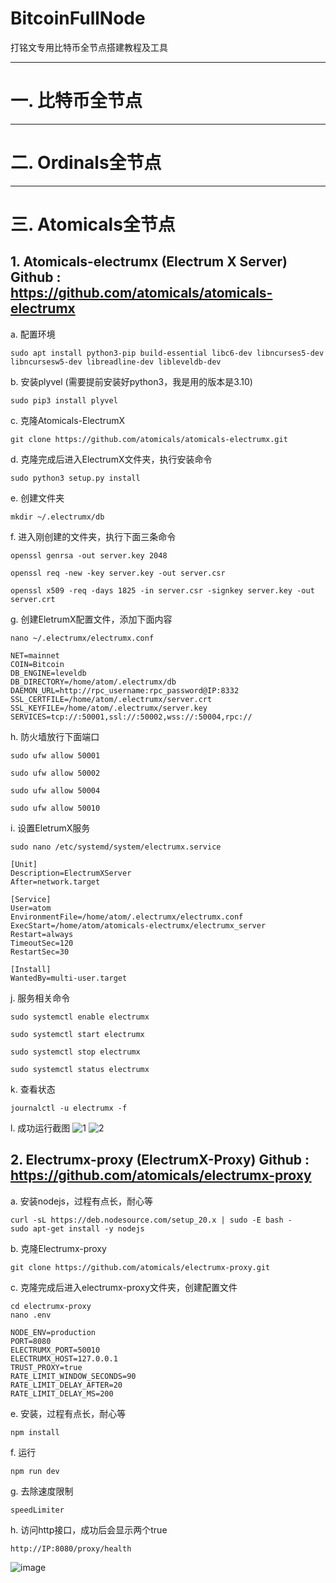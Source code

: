 # BitcoinFullNode

打铭文专用比特币全节点搭建教程及工具

---

# 一. 比特币全节点

---

# 二. Ordinals全节点

---

# 三. Atomicals全节点
## 1. Atomicals-electrumx (Electrum X Server) Github : https://github.com/atomicals/atomicals-electrumx

a. 配置环境
```
sudo apt install python3-pip build-essential libc6-dev libncurses5-dev libncursesw5-dev libreadline-dev libleveldb-dev
```
   
b. 安装plyvel (需要提前安装好python3，我是用的版本是3.10)
```
sudo pip3 install plyvel
``` 

c. 克隆Atomicals-ElectrumX
```
git clone https://github.com/atomicals/atomicals-electrumx.git
```

d. 克隆完成后进入ElectrumX文件夹，执行安装命令
```
sudo python3 setup.py install
```

e. 创建文件夹
```
mkdir ~/.electrumx/db
```

f. 进入刚创建的文件夹，执行下面三条命令
```
openssl genrsa -out server.key 2048

openssl req -new -key server.key -out server.csr

openssl x509 -req -days 1825 -in server.csr -signkey server.key -out server.crt
```

g. 创建EletrumX配置文件，添加下面内容
```
nano ~/.electrumx/electrumx.conf

NET=mainnet
COIN=Bitcoin
DB_ENGINE=leveldb
DB_DIRECTORY=/home/atom/.electrumx/db
DAEMON_URL=http://rpc_username:rpc_password@IP:8332
SSL_CERTFILE=/home/atom/.electrumx/server.crt
SSL_KEYFILE=/home/atom/.electrumx/server.key
SERVICES=tcp://:50001,ssl://:50002,wss://:50004,rpc://
```

h. 防火墙放行下面端口
```
sudo ufw allow 50001

sudo ufw allow 50002
   
sudo ufw allow 50004

sudo ufw allow 50010
```

i. 设置EletrumX服务
```
sudo nano /etc/systemd/system/electrumx.service

[Unit]
Description=ElectrumXServer
After=network.target

[Service]
User=atom
EnvironmentFile=/home/atom/.electrumx/electrumx.conf
ExecStart=/home/atom/atomicals-electrumx/electrumx_server
Restart=always
TimeoutSec=120
RestartSec=30

[Install]
WantedBy=multi-user.target
```

j. 服务相关命令
```
sudo systemctl enable electrumx

sudo systemctl start electrumx

sudo systemctl stop electrumx

sudo systemctl status electrumx
```

k. 查看状态
```
journalctl -u electrumx -f
```

l. 成功运行截图
![1](https://github.com/vjingbi/BitcoinFullNode/assets/41134585/56ebc20e-38e4-4e8e-8771-c49ec748c423)
![2](https://github.com/vjingbi/BitcoinFullNode/assets/41134585/10c07ec4-e842-484a-bec4-2d9c4e686d7c)



## 2. Electrumx-proxy (ElectrumX-Proxy)  Github : https://github.com/atomicals/electrumx-proxy

a. 安装nodejs，过程有点长，耐心等
```
curl -sL https://deb.nodesource.com/setup_20.x | sudo -E bash -
sudo apt-get install -y nodejs
```

b. 克隆Electrumx-proxy
```
git clone https://github.com/atomicals/electrumx-proxy.git
```

c. 克隆完成后进入electrumx-proxy文件夹，创建配置文件
```
cd electrumx-proxy
nano .env

NODE_ENV=production
PORT=8080
ELECTRUMX_PORT=50010
ELECTRUMX_HOST=127.0.0.1
TRUST_PROXY=true
RATE_LIMIT_WINDOW_SECONDS=90
RATE_LIMIT_DELAY_AFTER=20
RATE_LIMIT_DELAY_MS=200
```

e. 安装，过程有点长，耐心等
```
npm install
```

f. 运行
```
npm run dev
```

g. 去除速度限制
```
speedLimiter
```

h. 访问http接口，成功后会显示两个true
```
http://IP:8080/proxy/health
```
![image](https://github.com/vjingbi/BitcoinFullNode/assets/41134585/02b6cfb6-a35a-4155-89f8-fbaac480f4ab)


